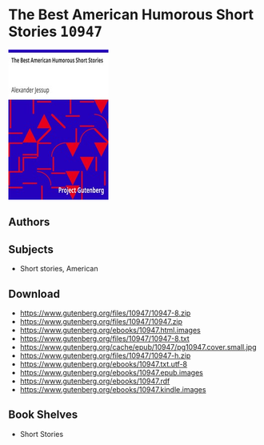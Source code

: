 # The Best American Humorous Short Stories <kbd>10947</kbd>

![](./cover.medium.jpg "")

## Authors



## Subjects


 - Short stories, American

## Download


 - https://www.gutenberg.org/files/10947/10947-8.zip
 - https://www.gutenberg.org/files/10947/10947.zip
 - https://www.gutenberg.org/ebooks/10947.html.images
 - https://www.gutenberg.org/files/10947/10947-8.txt
 - https://www.gutenberg.org/cache/epub/10947/pg10947.cover.small.jpg
 - https://www.gutenberg.org/files/10947/10947-h.zip
 - https://www.gutenberg.org/ebooks/10947.txt.utf-8
 - https://www.gutenberg.org/ebooks/10947.epub.images
 - https://www.gutenberg.org/ebooks/10947.rdf
 - https://www.gutenberg.org/ebooks/10947.kindle.images

## Book Shelves


 - Short Stories
